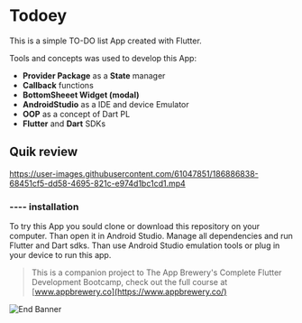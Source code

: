 # **Todoey**
This is a simple TO-DO list App created with Flutter.

Tools and concepts was used to develop this App:

- **Provider Package** as a **State** manager
- **Callback** functions
- **BottomSheeet Widget (modal)**
- **AndroidStudio** as a IDE and device Emulator
- **OOP** as a concept of Dart PL
- **Flutter** and **Dart** SDKs

## Quik review

https://user-images.githubusercontent.com/61047851/186886838-68451cf5-dd58-4695-821c-e974d1bc1cd1.mp4


### ---- installation
To try this App you sould clone or download this repository on your computer. 
Than open it in Android Studio. 
Manage all dependencies and run Flutter and Dart sdks. 
Than use Android Studio emulation tools or plug in your device to run this app.

>This is a companion project to The App Brewery's Complete Flutter Development Bootcamp, check out the full course at [www.appbrewery.co](https://www.appbrewery.co/)

![End Banner](https://github.com/londonappbrewery/Images/blob/master/readme-end-banner.png)
